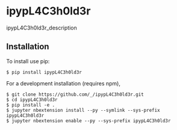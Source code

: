ipypL4C3h0ld3r
======

ipypL4C3h0ld3r_description

Installation
------------

To install use pip:

    $ pip install ipypL4C3h0ld3r

For a development installation (requires npm),

    $ git clone https://github.com/_/ipypL4C3h0ld3r.git
    $ cd ipypL4C3h0ld3r
    $ pip install -e .
    $ jupyter nbextension install --py --symlink --sys-prefix ipypL4C3h0ld3r
    $ jupyter nbextension enable --py --sys-prefix ipypL4C3h0ld3r

